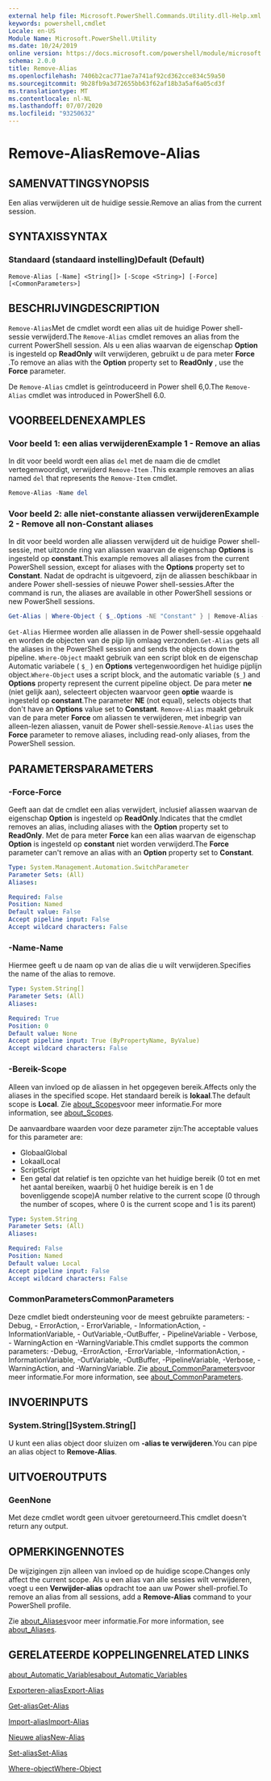 ```yaml
---
external help file: Microsoft.PowerShell.Commands.Utility.dll-Help.xml
keywords: powershell,cmdlet
Locale: en-US
Module Name: Microsoft.PowerShell.Utility
ms.date: 10/24/2019
online version: https://docs.microsoft.com/powershell/module/microsoft.powershell.utility/remove-alias?view=powershell-7.1&WT.mc_id=ps-gethelp
schema: 2.0.0
title: Remove-Alias
ms.openlocfilehash: 7406b2cac771ae7a741af92cd362cce834c59a50
ms.sourcegitcommit: 9b28fb9a3d72655bb63f62af18b3a5af6a05cd3f
ms.translationtype: MT
ms.contentlocale: nl-NL
ms.lasthandoff: 07/07/2020
ms.locfileid: "93250632"
---
```

# <span data-ttu-id="c24d9-103">Remove-Alias</span><span class="sxs-lookup"><span data-stu-id="c24d9-103">Remove-Alias</span></span>

## <span data-ttu-id="c24d9-104">SAMENVATTING</span><span class="sxs-lookup"><span data-stu-id="c24d9-104">SYNOPSIS</span></span>
<span data-ttu-id="c24d9-105">Een alias verwijderen uit de huidige sessie.</span><span class="sxs-lookup"><span data-stu-id="c24d9-105">Remove an alias from the current session.</span></span>

## <span data-ttu-id="c24d9-106">SYNTAXIS</span><span class="sxs-lookup"><span data-stu-id="c24d9-106">SYNTAX</span></span>

### <span data-ttu-id="c24d9-107">Standaard (standaard instelling)</span><span class="sxs-lookup"><span data-stu-id="c24d9-107">Default (Default)</span></span>

```
Remove-Alias [-Name] <String[]> [-Scope <String>] [-Force] [<CommonParameters>]
```

## <span data-ttu-id="c24d9-108">BESCHRIJVING</span><span class="sxs-lookup"><span data-stu-id="c24d9-108">DESCRIPTION</span></span>

<span data-ttu-id="c24d9-109">`Remove-Alias`Met de cmdlet wordt een alias uit de huidige Power shell-sessie verwijderd.</span><span class="sxs-lookup"><span data-stu-id="c24d9-109">The `Remove-Alias` cmdlet removes an alias from the current PowerShell session.</span></span> <span data-ttu-id="c24d9-110">Als u een alias waarvan de eigenschap **Option** is ingesteld op **ReadOnly** wilt verwijderen, gebruikt u de para meter **Force** .</span><span class="sxs-lookup"><span data-stu-id="c24d9-110">To remove an alias with the **Option** property set to **ReadOnly** , use the **Force** parameter.</span></span>

<span data-ttu-id="c24d9-111">De `Remove-Alias` cmdlet is geïntroduceerd in Power shell 6,0.</span><span class="sxs-lookup"><span data-stu-id="c24d9-111">The `Remove-Alias` cmdlet was introduced in PowerShell 6.0.</span></span>

## <span data-ttu-id="c24d9-112">VOORBEELDEN</span><span class="sxs-lookup"><span data-stu-id="c24d9-112">EXAMPLES</span></span>

### <span data-ttu-id="c24d9-113">Voor beeld 1: een alias verwijderen</span><span class="sxs-lookup"><span data-stu-id="c24d9-113">Example 1 - Remove an alias</span></span>

<span data-ttu-id="c24d9-114">In dit voor beeld wordt een alias `del` met de naam die de cmdlet vertegenwoordigt, verwijderd `Remove-Item` .</span><span class="sxs-lookup"><span data-stu-id="c24d9-114">This example removes an alias named `del` that represents the `Remove-Item` cmdlet.</span></span>

```powershell
Remove-Alias -Name del
```

### <span data-ttu-id="c24d9-115">Voor beeld 2: alle niet-constante aliassen verwijderen</span><span class="sxs-lookup"><span data-stu-id="c24d9-115">Example 2 - Remove all non-Constant aliases</span></span>

<span data-ttu-id="c24d9-116">In dit voor beeld worden alle aliassen verwijderd uit de huidige Power shell-sessie, met uitzonde ring van aliassen waarvan de eigenschap **Options** is ingesteld op **constant**.</span><span class="sxs-lookup"><span data-stu-id="c24d9-116">This example removes all aliases from the current PowerShell session, except for aliases with the **Options** property set to **Constant**.</span></span> <span data-ttu-id="c24d9-117">Nadat de opdracht is uitgevoerd, zijn de aliassen beschikbaar in andere Power shell-sessies of nieuwe Power shell-sessies.</span><span class="sxs-lookup"><span data-stu-id="c24d9-117">After the command is run, the aliases are available in other PowerShell sessions or new PowerShell sessions.</span></span>

```powershell
Get-Alias | Where-Object { $_.Options -NE "Constant" } | Remove-Alias -Force
```

<span data-ttu-id="c24d9-118">`Get-Alias` Hiermee worden alle aliassen in de Power shell-sessie opgehaald en worden de objecten van de pijp lijn omlaag verzonden.</span><span class="sxs-lookup"><span data-stu-id="c24d9-118">`Get-Alias` gets all the aliases in the PowerShell session and sends the objects down the pipeline.</span></span>
<span data-ttu-id="c24d9-119">`Where-Object` maakt gebruik van een script blok en de eigenschap Automatic variabele ( `$_` ) en **Options** vertegenwoordigen het huidige pijplijn object.</span><span class="sxs-lookup"><span data-stu-id="c24d9-119">`Where-Object` uses a script block, and the automatic variable (`$_`) and **Options** property represent the current pipeline object.</span></span> <span data-ttu-id="c24d9-120">De para meter **ne** (niet gelijk aan), selecteert objecten waarvoor geen **optie** waarde is ingesteld op **constant**.</span><span class="sxs-lookup"><span data-stu-id="c24d9-120">The parameter **NE** (not equal), selects objects that don't have an **Options** value set to **Constant**.</span></span> <span data-ttu-id="c24d9-121">`Remove-Alias` maakt gebruik van de para meter **Force** om aliassen te verwijderen, met inbegrip van alleen-lezen aliassen, vanuit de Power shell-sessie.</span><span class="sxs-lookup"><span data-stu-id="c24d9-121">`Remove-Alias` uses the **Force** parameter to remove aliases, including read-only aliases, from the PowerShell session.</span></span>

## <span data-ttu-id="c24d9-122">PARAMETERS</span><span class="sxs-lookup"><span data-stu-id="c24d9-122">PARAMETERS</span></span>

### <span data-ttu-id="c24d9-123">-Force</span><span class="sxs-lookup"><span data-stu-id="c24d9-123">-Force</span></span>

<span data-ttu-id="c24d9-124">Geeft aan dat de cmdlet een alias verwijdert, inclusief aliassen waarvan de eigenschap **Option** is ingesteld op **ReadOnly**.</span><span class="sxs-lookup"><span data-stu-id="c24d9-124">Indicates that the cmdlet removes an alias, including aliases with the **Option** property set to **ReadOnly**.</span></span> <span data-ttu-id="c24d9-125">Met de para meter **Force** kan een alias waarvan de eigenschap **Option** is ingesteld op **constant** niet worden verwijderd.</span><span class="sxs-lookup"><span data-stu-id="c24d9-125">The **Force** parameter can't remove an alias with an **Option** property set to **Constant**.</span></span>

```yaml
Type: System.Management.Automation.SwitchParameter
Parameter Sets: (All)
Aliases:

Required: False
Position: Named
Default value: False
Accept pipeline input: False
Accept wildcard characters: False
```

### <span data-ttu-id="c24d9-126">-Name</span><span class="sxs-lookup"><span data-stu-id="c24d9-126">-Name</span></span>

<span data-ttu-id="c24d9-127">Hiermee geeft u de naam op van de alias die u wilt verwijderen.</span><span class="sxs-lookup"><span data-stu-id="c24d9-127">Specifies the name of the alias to remove.</span></span>

```yaml
Type: System.String[]
Parameter Sets: (All)
Aliases:

Required: True
Position: 0
Default value: None
Accept pipeline input: True (ByPropertyName, ByValue)
Accept wildcard characters: False
```

### <span data-ttu-id="c24d9-128">-Bereik</span><span class="sxs-lookup"><span data-stu-id="c24d9-128">-Scope</span></span>

<span data-ttu-id="c24d9-129">Alleen van invloed op de aliassen in het opgegeven bereik.</span><span class="sxs-lookup"><span data-stu-id="c24d9-129">Affects only the aliases in the specified scope.</span></span> <span data-ttu-id="c24d9-130">Het standaard bereik is **lokaal**.</span><span class="sxs-lookup"><span data-stu-id="c24d9-130">The default scope is **Local**.</span></span> <span data-ttu-id="c24d9-131">Zie [about_Scopes](../microsoft.powershell.core/about/about_scopes.md)voor meer informatie.</span><span class="sxs-lookup"><span data-stu-id="c24d9-131">For more information, see [about_Scopes](../microsoft.powershell.core/about/about_scopes.md).</span></span>

<span data-ttu-id="c24d9-132">De aanvaardbare waarden voor deze parameter zijn:</span><span class="sxs-lookup"><span data-stu-id="c24d9-132">The acceptable values for this parameter are:</span></span>

- <span data-ttu-id="c24d9-133">Globaal</span><span class="sxs-lookup"><span data-stu-id="c24d9-133">Global</span></span>
- <span data-ttu-id="c24d9-134">Lokaal</span><span class="sxs-lookup"><span data-stu-id="c24d9-134">Local</span></span>
- <span data-ttu-id="c24d9-135">Script</span><span class="sxs-lookup"><span data-stu-id="c24d9-135">Script</span></span>
- <span data-ttu-id="c24d9-136">Een getal dat relatief is ten opzichte van het huidige bereik (0 tot en met het aantal bereiken, waarbij 0 het huidige bereik is en 1 de bovenliggende scope)</span><span class="sxs-lookup"><span data-stu-id="c24d9-136">A number relative to the current scope (0 through the number of scopes, where 0 is the current scope and 1 is its parent)</span></span>

```yaml
Type: System.String
Parameter Sets: (All)
Aliases:

Required: False
Position: Named
Default value: Local
Accept pipeline input: False
Accept wildcard characters: False
```

### <span data-ttu-id="c24d9-137">CommonParameters</span><span class="sxs-lookup"><span data-stu-id="c24d9-137">CommonParameters</span></span>

<span data-ttu-id="c24d9-138">Deze cmdlet biedt ondersteuning voor de meest gebruikte parameters: -Debug, - ErrorAction, - ErrorVariable, - InformationAction, -InformationVariable, - OutVariable,-OutBuffer, - PipelineVariable - Verbose, - WarningAction en -WarningVariable.</span><span class="sxs-lookup"><span data-stu-id="c24d9-138">This cmdlet supports the common parameters: -Debug, -ErrorAction, -ErrorVariable, -InformationAction, -InformationVariable, -OutVariable, -OutBuffer, -PipelineVariable, -Verbose, -WarningAction, and -WarningVariable.</span></span> <span data-ttu-id="c24d9-139">Zie [about_CommonParameters](https://go.microsoft.com/fwlink/?LinkID=113216)voor meer informatie.</span><span class="sxs-lookup"><span data-stu-id="c24d9-139">For more information, see [about_CommonParameters](https://go.microsoft.com/fwlink/?LinkID=113216).</span></span>

## <span data-ttu-id="c24d9-140">INVOER</span><span class="sxs-lookup"><span data-stu-id="c24d9-140">INPUTS</span></span>

### <span data-ttu-id="c24d9-141">System.String[]</span><span class="sxs-lookup"><span data-stu-id="c24d9-141">System.String[]</span></span>

<span data-ttu-id="c24d9-142">U kunt een alias object door sluizen om **-alias te verwijderen**.</span><span class="sxs-lookup"><span data-stu-id="c24d9-142">You can pipe an alias object to **Remove-Alias**.</span></span>

## <span data-ttu-id="c24d9-143">UITVOER</span><span class="sxs-lookup"><span data-stu-id="c24d9-143">OUTPUTS</span></span>

### <span data-ttu-id="c24d9-144">Geen</span><span class="sxs-lookup"><span data-stu-id="c24d9-144">None</span></span>

<span data-ttu-id="c24d9-145">Met deze cmdlet wordt geen uitvoer geretourneerd.</span><span class="sxs-lookup"><span data-stu-id="c24d9-145">This cmdlet doesn't return any output.</span></span>

## <span data-ttu-id="c24d9-146">OPMERKINGEN</span><span class="sxs-lookup"><span data-stu-id="c24d9-146">NOTES</span></span>

<span data-ttu-id="c24d9-147">De wijzigingen zijn alleen van invloed op de huidige scope.</span><span class="sxs-lookup"><span data-stu-id="c24d9-147">Changes only affect the current scope.</span></span> <span data-ttu-id="c24d9-148">Als u een alias van alle sessies wilt verwijderen, voegt u een **Verwijder-alias** opdracht toe aan uw Power shell-profiel.</span><span class="sxs-lookup"><span data-stu-id="c24d9-148">To remove an alias from all sessions, add a **Remove-Alias** command to your PowerShell profile.</span></span>

<span data-ttu-id="c24d9-149">Zie [about_Aliases](../microsoft.powershell.core/about/about_aliases.md)voor meer informatie.</span><span class="sxs-lookup"><span data-stu-id="c24d9-149">For more information, see [about_Aliases](../microsoft.powershell.core/about/about_aliases.md).</span></span>

## <span data-ttu-id="c24d9-150">GERELATEERDE KOPPELINGEN</span><span class="sxs-lookup"><span data-stu-id="c24d9-150">RELATED LINKS</span></span>

[<span data-ttu-id="c24d9-151">about_Automatic_Variables</span><span class="sxs-lookup"><span data-stu-id="c24d9-151">about_Automatic_Variables</span></span>](../Microsoft.PowerShell.Core/About/about_Automatic_Variables.md)

[<span data-ttu-id="c24d9-152">Exporteren-alias</span><span class="sxs-lookup"><span data-stu-id="c24d9-152">Export-Alias</span></span>](Export-Alias.md)

[<span data-ttu-id="c24d9-153">Get-alias</span><span class="sxs-lookup"><span data-stu-id="c24d9-153">Get-Alias</span></span>](Get-Alias.md)

[<span data-ttu-id="c24d9-154">Import-alias</span><span class="sxs-lookup"><span data-stu-id="c24d9-154">Import-Alias</span></span>](Import-Alias.md)

[<span data-ttu-id="c24d9-155">Nieuwe alias</span><span class="sxs-lookup"><span data-stu-id="c24d9-155">New-Alias</span></span>](New-Alias.md)

[<span data-ttu-id="c24d9-156">Set-alias</span><span class="sxs-lookup"><span data-stu-id="c24d9-156">Set-Alias</span></span>](Set-Alias.md)

[<span data-ttu-id="c24d9-157">Where-object</span><span class="sxs-lookup"><span data-stu-id="c24d9-157">Where-Object</span></span>](../Microsoft.PowerShell.Core/Where-Object.md)


